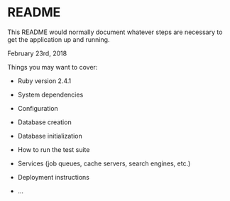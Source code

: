 # README

This README would normally document whatever steps are necessary to get the
application up and running.

February 23rd, 2018

Things you may want to cover:

* Ruby version				2.4.1

* System dependencies

* Configuration

* Database creation

* Database initialization

* How to run the test suite

* Services (job queues, cache servers, search engines, etc.)

* Deployment instructions

* ...
